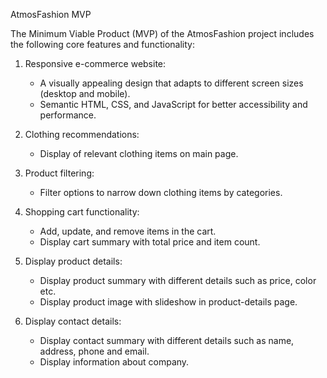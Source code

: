 AtmosFashion MVP

The Minimum Viable Product (MVP) of the AtmosFashion project includes the following core features and functionality:

1. Responsive e-commerce website:

   - A visually appealing design that adapts to different screen sizes (desktop and mobile).
   - Semantic HTML, CSS, and JavaScript for better accessibility and performance.

2. Clothing recommendations:

   - Display of relevant clothing items on main page.

3. Product filtering:

   - Filter options to narrow down clothing items by categories.

4. Shopping cart functionality:

   - Add, update, and remove items in the cart.
   - Display cart summary with total price and item count.

5. Display product details:

   - Display product summary with different details such as price, color etc.
   - Display product image with slideshow in product-details page.

6. Display contact details:
   - Display contact summary with different details such as name, address, phone and email.
   - Display information about company.

